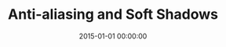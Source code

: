 ---
layout: inner
position: left
title: 'Anti-aliasing and Soft Shadows'
date: 2015-01-01 00:00:00
categories: development
tags: Raytracing OpenCL Parallel GPU
featured_image: '/img/posts/portfolio/raytracer/shadows-aa.jpg'
lead_text: 'Output from my 2015 PGDipSci project on real-time raytracing with OpenCL. Example of soft shadows and anti-aliasing.'
project_link: ''
---